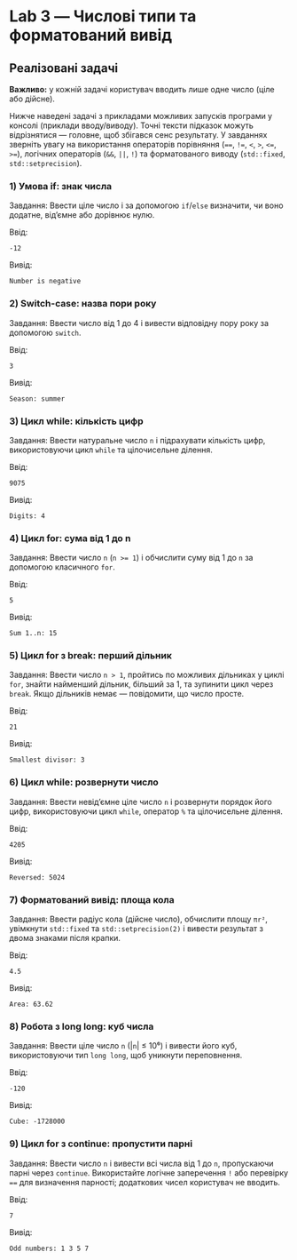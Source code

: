 # Lab 3 — Числові типи та форматований вивід
## Реалізовані задачі

**Важливо:** у кожній задачі користувач вводить лише одне число (ціле або дійсне).

Нижче наведені задачі з прикладами можливих запусків програми у консолі (приклади вводу/виводу). Точні тексти підказок можуть відрізнятися — головне, щоб збігався сенс результату. У завданнях зверніть увагу на використання операторів порівняння (`==`, `!=`, `<`, `>`, `<=`, `>=`), логічних операторів (`&&`, `||`, `!`) та форматованого виводу (`std::fixed`, `std::setprecision`).

### 1) Умова if: знак числа
Завдання: Ввести ціле число і за допомогою `if`/`else` визначити, чи воно додатне, від’ємне або дорівнює нулю.

Ввід:
```
-12
```
Вивід:
```
Number is negative
```

### 2) Switch-case: назва пори року
Завдання: Ввести число від 1 до 4 і вивести відповідну пору року за допомогою `switch`.

Ввід:
```
3
```
Вивід:
```
Season: summer
```

### 3) Цикл while: кількість цифр
Завдання: Ввести натуральне число `n` і підрахувати кількість цифр, використовуючи цикл `while` та цілочисельне ділення.

Ввід:
```
9075
```
Вивід:
```
Digits: 4
```

### 4) Цикл for: сума від 1 до n
Завдання: Ввести число `n` (`n >= 1`) і обчислити суму від 1 до `n` за допомогою класичного `for`.

Ввід:
```
5
```
Вивід:
```
Sum 1..n: 15
```

### 5) Цикл for з break: перший дільник
Завдання: Ввести число `n > 1`, пройтись по можливих дільниках у циклі `for`, знайти найменший дільник, більший за 1, та зупинити цикл через `break`. Якщо дільників немає — повідомити, що число просте.

Ввід:
```
21
```
Вивід:
```
Smallest divisor: 3
```

### 6) Цикл while: розвернути число
Завдання: Ввести невід’ємне ціле число `n` і розвернути порядок його цифр, використовуючи цикл `while`, оператор `%` та цілочисельне ділення.

Ввід:
```
4205
```
Вивід:
```
Reversed: 5024
```

### 7) Форматований вивід: площа кола
Завдання: Ввести радіус кола (дійсне число), обчислити площу `πr²`, увімкнути `std::fixed` та `std::setprecision(2)` і вивести результат з двома знаками після крапки.

Ввід:
```
4.5
```
Вивід:
```
Area: 63.62
```

### 8) Робота з long long: куб числа
Завдання: Ввести ціле число `n` (|`n`| ≤ 10⁶) і вивести його куб, використовуючи тип `long long`, щоб уникнути переповнення.

Ввід:
```
-120
```
Вивід:
```
Cube: -1728000
```

### 9) Цикл for з continue: пропустити парні
Завдання: Ввести число `n` і вивести всі числа від 1 до `n`, пропускаючи парні через `continue`. Використайте логічне заперечення `!` або перевірку `==` для визначення парності; додаткових чисел користувач не вводить.

Ввід:
```
7
```
Вивід:
```
Odd numbers: 1 3 5 7
```
